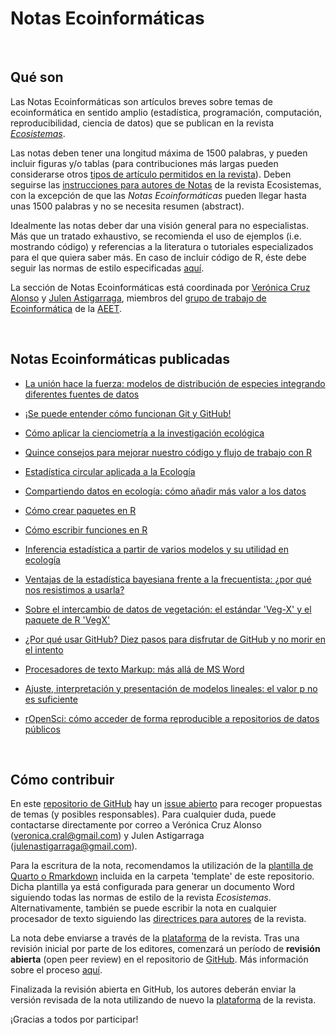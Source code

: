 # Notas Ecoinformáticas

<br>

## Qué son

Las Notas Ecoinformáticas son artículos breves sobre temas de ecoinformática en sentido amplio (estadística, programación, computación, reproducibilidad, ciencia de datos) que se publican en la revista [*Ecosistemas*](http://www.revistaecosistemas.net).

Las notas deben tener una longitud máxima de 1500 palabras, y pueden incluir figuras y/o tablas (para contribuciones más largas pueden considerarse otros [tipos de artículo permitidos en la revista](http://www.revistaecosistemas.net/index.php/ecosistemas/about/submissions#authorGuidelines)). Deben seguirse las [instrucciones para autores de Notas](http://www.revistaecosistemas.net/index.php/ecosistemas/about/submissions#authorGuidelines) de la revista Ecosistemas, con la excepción de que las *Notas Ecoinformáticas* pueden llegar hasta unas 1500 palabras y no se necesita resumen (abstract).

Idealmente las notas deber dar una visión general para no especialistas. Más que un tratado exhaustivo, se recomienda el uso de ejemplos (i.e. mostrando código) y referencias a la literatura o tutoriales especializados para el que quiera saber más. En caso de incluir código de R, éste debe seguir las normas de estilo especificadas [aquí](http://adv-r.had.co.nz/Style.html).

La sección de Notas Ecoinformáticas está coordinada por [Verónica Cruz Alonso](https://twitter.com/veruitter) y [Julen Astigarraga](https://twitter.com/j_astigarraga), miembros del [grupo de trabajo de Ecoinformática](https://ecoinfaeet.github.io/website) de la [AEET](http://www.aeet.org).

<br>

## Notas Ecoinformáticas publicadas

-   [La unión hace la fuerza: modelos de distribución de especies integrando diferentes fuentes de datos](https://doi.org/10.7818/ECOS.2527)

-   [¡Se puede entender cómo funcionan Git y GitHub!](https://doi.org/10.7818/ECOS.2332)

-   [Cómo aplicar la cienciometría a la investigación ecológica](https://doi.org/10.7818/ECOS.2256)

-   [Quince consejos para mejorar nuestro código y flujo de trabajo con R](https://doi.org/10.7818/ECOS.2129)

-   [Estadística circular aplicada a la Ecología](https://doi.org/10.7818/ECOS.1995)

-   [Compartiendo datos en ecología: cómo añadir más valor a los datos](https://doi.org/10.7818/ECOS.1838)

-   [Cómo crear paquetes en R](https://doi.org/10.7818/ECOS.1948)

-   [Cómo escribir funciones en R](https://doi.org/10.7818/ECOS.1880)

-   [Inferencia estadística a partir de varios modelos y su utilidad en ecología](https://doi.org/10.7818/ECOS.1699)

-   [Ventajas de la estadística bayesiana frente a la frecuentista: ¿por qué nos resistimos a usarla?](https://doi.org/10.7818/ECOS.1591)

-   [Sobre el intercambio de datos de vegetación: el estándar 'Veg-X' y el paquete de R 'VegX'](https://doi.org/10.7818/ECOS.1570)

-   [¿Por qué usar GitHub? Diez pasos para disfrutar de GitHub y no morir en el intento](https://www.revistaecosistemas.net/index.php/ecosistemas/article/view/1604)

-   [Procesadores de texto Markup: más allá de MS Word](https://doi.org/10.7818/ECOS.2017.26-3.14)

-   [Ajuste, interpretación y presentación de modelos lineales: el valor p no es suficiente](https://doi.org/10.7818/ECOS.2017.26-2.08)

-   [rOpenSci: cómo acceder de forma reproducible a repositorios de datos públicos](https://doi.org/10.7818/ECOS.2017.26-1.20)

<br>

## Cómo contribuir

En este [repositorio de GitHub](https://github.com/ecoinfAEET/Notas_Ecosistemas) hay un [issue abierto](https://github.com/ecoinfAEET/Notas_Ecosistemas/issues/1) para recoger propuestas de temas (y posibles responsables). Para cualquier duda, puede contactarse directamente por correo a Verónica Cruz Alonso ([veronica.cral\@gmail.com](mailto:veronica.cral@gmail.com)) y Julen Astigarraga ([julenastigarraga\@gmail.com](mailto:julenastigarraga@gmail.com)).

Para la escritura de la nota, recomendamos la utilización de la [plantilla de Quarto o Rmarkdown](https://github.com/ecoinfAEET/Notas_Ecosistemas/tree/master/template) incluida en la carpeta 'template' de este repositorio. Dicha plantilla ya está configurada para generar un documento Word siguiendo todas las normas de estilo de la revista *Ecosistemas*. Alternativamente, también se puede escribir la nota en cualquier procesador de texto siguiendo las [directrices para autores](http://www.revistaecosistemas.net/index.php/ecosistemas/about/submissions#authorGuidelines) de la revista.

La nota debe enviarse a través de la [plataforma](https://www.revistaecosistemas.net/index.php/ecosistemas/about/submissions) de la revista. Tras una revisión inicial por parte de los editores, comenzará un período de **revisión abierta** (open peer review) en el repositorio de [GitHub](https://github.com/ecoinfAEET/Notas_Ecosistemas). Más información sobre el proceso [aquí](https://github.com/ecoinfAEET/Notas_Ecosistemas/blob/master/Normas_revision_grupal.MD).

Finalizada la revisión abierta en GitHub, los autores deberán enviar la versión revisada de la nota utilizando de nuevo la [plataforma](https://www.revistaecosistemas.net/index.php/ecosistemas/about/submissions) de la revista.

¡Gracias a todos por participar!
